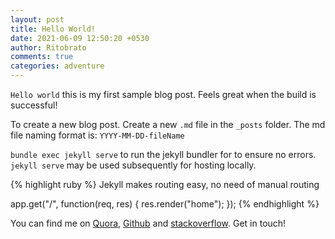 ```yaml
---
layout: post
title: Hello World!
date: 2021-06-09 12:50:20 +0530
author: Ritobrato
comments: true
categories: adventure
---
```


`Hello world` this is my first sample blog post. Feels great when the build is successful!

To create a new blog post. Create a new `.md` file in the `_posts` folder. The md file naming format is: `YYYY-MM-DD-fileName`

`bundle exec jekyll serve` to run the jekyll bundler for to ensure no errors. `jekyll serve` may be used subsequently for hosting locally.

{% highlight ruby %}
Jekyll makes routing easy, no need of manual routing

app.get("/", function(req, res) {
  res.render("home");
});
{% endhighlight %}

You can find me on [Quora][quora], [Github][github] and [stackoverflow][stack]. Get in touch!

[quora]: https://www.quora.com/profile/Ritobrato-Chatterjee
[github]: https://github.com/Ritobrato
[stack]: https://stackoverflow.com/users/16102838/ritobrato-chatterjee
